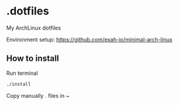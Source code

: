 # .dotfiles
My ArchLinux dotfiles

Environment setup: https://github.com/exah-io/minimal-arch-linux

## How to install

Run terminal

```bash
./install
```

Copy manually . files in ~
